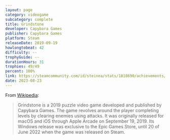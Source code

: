 ```yaml
---
layout: page
category: videogame
subcategory: complete
title: Grindstone
developer: Capybara Games
publisher: Capybara Games
platform: Steam
releaseDate: 2019-09-19
howlongtobeat: 42
difficulty: --
trophyGuide: --
durationHours: 31
trophies: 49/49
percent: 100%
link: https://steamcommunity.com/id/steinea/stats/1818690/achievements/
date: 2023-08-23
---
```


From [Wikipedia](https://en.wikipedia.org/wiki/Grindstone_(video_game)):

> Grindstone is a 2019 puzzle video game developed and published by Capybara Games. The game revolves around the player completing levels by clearing enemies using attacks. It was originally released for macOS and iOS through Apple Arcade on September 19, 2019. Its Windows release was exclusive to the Epic Games Store, until 20 of June 2022 when the game was released on Steam.
